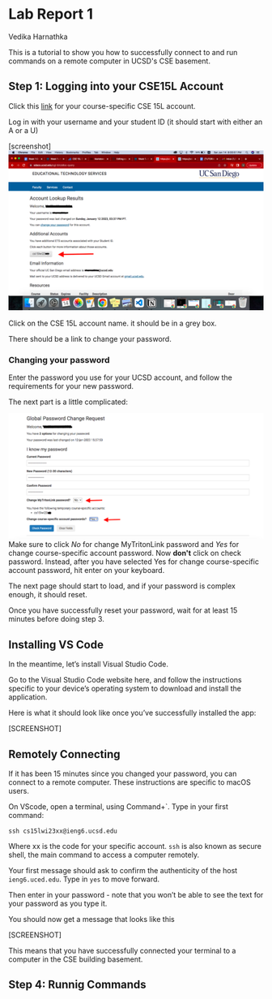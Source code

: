 # Lab Report 1
Vedika Harnathka

This is a tutorial to show you how to successfully connect to and run commands on a remote computer in UCSD's CSE basement.

## Step 1: Logging into your CSE15L Account
Click this [link](https://sdacs.ucsd.edu/~icc/index.php) for your course-specific CSE 15L account.

Log in with your username and your student ID (it should start with either an A or a U)

[screenshot]
![Picture of page once logged in](https://github.com/vharnathka/cse15l-lab-reports/blob/main/15L%20SS1.png)

Click on the CSE 15L account name. it should be in a grey box.

There should be a link to change your password.

### Changing your password
 Enter the password you use for your UCSD account, and follow the requirements for your new password.

The next part is a little complicated:

![Picture of password change page](https://github.com/vharnathka/cse15l-lab-reports/blob/main/CSE15L%20SS2.png)
Make sure to click *No* for change MyTritonLink password and *Yes* for change course-specific account password. Now **don't** click on check password. Instead, after you have selected Yes for change course-specific account password, hit enter on your keyboard. 

The next page should start to load, and if your password is complex enough, it should reset.

Once you have successfully reset your password, wait for at least 15 minutes before doing step 3.

## Installing VS Code
In the meantime, let’s install Visual Studio Code.

Go to the Visual Studio Code website here, and follow the instructions specific to your device’s operating system to download and install the application.

Here is what it should look like once you’ve successfully installed the app:

[SCREENSHOT]

## Remotely Connecting
If it has been 15 minutes since you changed your password, you can connect to a remote computer. These instructions are specific to macOS users.

On VScode, open a terminal, using Command+`. Type in your first command:

```
ssh cs15lwi23xx@ieng6.ucsd.edu
```

Where xx is the code for your specific account. `ssh` is also known as secure shell, the main command to access a computer remotely.

Your first message should ask to confirm the authenticity of the host `ieng6.uced.edu`. Type in `yes` to move forward.

Then enter in your password - note that you won’t be able to see the text for your password as you type it.

You should now get a message that looks like this

[SCREENSHOT]

This means that you have successfully connected your terminal to a computer in the CSE building basement.

## Step 4: Runnig Commands
